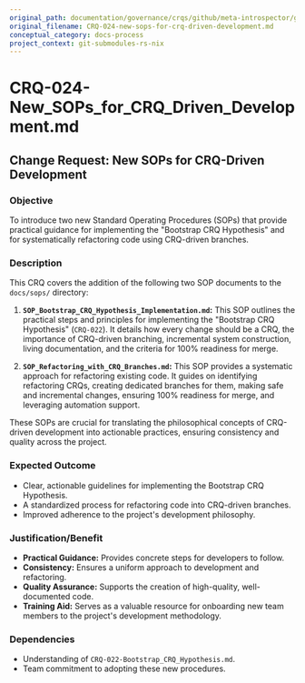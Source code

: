 ```yaml
---
original_path: documentation/governance/crqs/github/meta-introspector/git-submodules-rs-nix/docs/crq_standardized/CRQ-024-new-sops-for-crq-driven-development.md
original_filename: CRQ-024-new-sops-for-crq-driven-development.md
conceptual_category: docs-process
project_context: git-submodules-rs-nix
---
```


# CRQ-024-New_SOPs_for_CRQ_Driven_Development.md

## Change Request: New SOPs for CRQ-Driven Development

### Objective

To introduce two new Standard Operating Procedures (SOPs) that provide practical guidance for implementing the "Bootstrap CRQ Hypothesis" and for systematically refactoring code using CRQ-driven branches.

### Description

This CRQ covers the addition of the following two SOP documents to the `docs/sops/` directory:

1.  **`SOP_Bootstrap_CRQ_Hypothesis_Implementation.md`:** This SOP outlines the practical steps and principles for implementing the "Bootstrap CRQ Hypothesis" (`CRQ-022`). It details how every change should be a CRQ, the importance of CRQ-driven branching, incremental system construction, living documentation, and the criteria for 100% readiness for merge.

2.  **`SOP_Refactoring_with_CRQ_Branches.md`:** This SOP provides a systematic approach for refactoring existing code. It guides on identifying refactoring CRQs, creating dedicated branches for them, making safe and incremental changes, ensuring 100% readiness for merge, and leveraging automation support.

These SOPs are crucial for translating the philosophical concepts of CRQ-driven development into actionable practices, ensuring consistency and quality across the project.

### Expected Outcome

*   Clear, actionable guidelines for implementing the Bootstrap CRQ Hypothesis.
*   A standardized process for refactoring code into CRQ-driven branches.
*   Improved adherence to the project's development philosophy.

### Justification/Benefit

*   **Practical Guidance:** Provides concrete steps for developers to follow.
*   **Consistency:** Ensures a uniform approach to development and refactoring.
*   **Quality Assurance:** Supports the creation of high-quality, well-documented code.
*   **Training Aid:** Serves as a valuable resource for onboarding new team members to the project's development methodology.

### Dependencies

*   Understanding of `CRQ-022-Bootstrap_CRQ_Hypothesis.md`.
*   Team commitment to adopting these new procedures.
